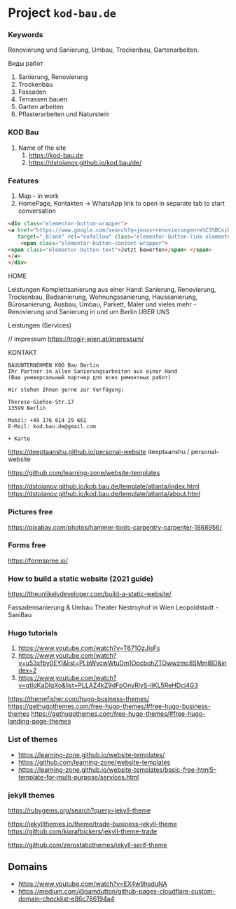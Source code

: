 # Project `kod-bau.de`

### Keywords

Renovierung und Sanierung, Umbau,  Trockenbau, Gartenarbeiten.

Виды работ
1. Sanierung, Renovierung
2. Trockenbau 
3. Fassaden
4. Terrassen bauen
5. Garten arbeiten
6. Pflasterarbeiten und Naturstein


### KOD Bau

1. Name of the site 
   1. https://kod-bau.de
   2. https://dstoianov.github.io/kod.bau/de/

### Features

1. Map - in work
2. HomePage, Kontakten -> WhatsApp link to open in separate tab to start conversation



```html
<div class="elementor-button-wrapper"> 
<a href="https://www.google.com/search?q=jonas+renovierungen+m%C3%BCnchen&amp;oq=jonas+renovierungen+m%C3%BCnchen&amp;aqs=chrome.0.69i59.4329j0j7&amp;sourceid=chrome&amp;ie=UTF-8#lrd=0x479e76cc724bf86d:0x2cd314f2d6b761ad,1,,," 
   target="_blank" rel="nofollow" class="elementor-button-link elementor-button elementor-size-xs" role="button"> 
    <span class="elementor-button-content-wrapper"> 
<span class="elementor-button-text">Jetzt bewerten</span> </span> 
</a>
</div>
```


HOME

Leistungen
Komplettsanierung aus einer Hand: Sanierung, Renovierung, Trockenbau, Badsanierung, Wohnungssanierung, Haussanierung, Bürosanierung, Ausbau, Umbau, Parkett,  Maler und vieles mehr - Renovierung und Sanierung in und um Berlin
UBER UNS

Leistungen (Services)

// impressum
https://trogir-wien.at/impressum/

KONTAKT

```
BAUUNTERNEHMEN KOD Bau Berlin
Ihr Partner in allen Sanierungsarbeiten aus einer Hand 
(Ваш универсальный партнер для всех ремонтных работ)

Wir stehen Ihnen gerne zur Verfügung:

Therese-Giehse-Str.17
13599 Berlin

Mobil: +49 176 614 29 661
E-Mail: kod.bau.de@gmail.com

+ Karte
```


https://deeptaanshu.github.io/personal-website
deeptaanshu /
personal-website

https://github.com/learning-zone/website-templates


https://dstoianov.github.io/kob.bau.de/template/atlanta/index.html
https://dstoianov.github.io/kod.bau.de/template/atlanta/about.html

### Pictures free
https://pixabay.com/photos/hammer-tools-carpentry-carpenter-1868956/

### Forms free
https://formspree.io/

### How to build a static website (2021 guide)
https://theunlikelydeveloper.com/build-a-static-website/




Fassadensanierung & Umbau Theater Nestroyhof in Wien Leopoldstadt - SaniBau


<script type="text/javascript" id="google_gtagjs-js-after">
	window.dataLayer = window.dataLayer || [];function gtag(){dataLayer.push(arguments);}
	gtag('set', 'linker', {"domains":["www.aaaa.com"]} );
	gtag("js", new Date());
	gtag("set", "developer_id.dZTNiMT", true);
	gtag("config", "UA-201aaaaa", {"anonymize_ip":true});
	gtag("config", "G-0GCY8xxxx");
</script>



### Hugo tutorials

1. https://www.youtube.com/watch?v=T671OzJisFs
2. https://www.youtube.com/watch?v=u53xfby0EYI&list=PLbWvcwWtuDm1OpcbohZTOwwzmc8SMmlBD&index=2
3. https://www.youtube.com/watch?v=qtIqKaDlqXo&list=PLLAZ4kZ9dFpOnyRlyS-liKL5ReHDcj4G3

https://themefisher.com/hugo-business-themes/
https://gethugothemes.com/free-hugo-themes/#free-hugo-business-themes
https://gethugothemes.com/free-hugo-themes/#free-hugo-landing-page-themes





### List of themes
 - https://learning-zone.github.io/website-templates/
 - https://github.com/learning-zone/website-templates
 - https://learning-zone.github.io/website-templates/basic-free-html5-template-for-multi-purpose/services.html


### jekyll themes
https://rubygems.org/search?query=jekyll-theme

https://jekyllthemes.io/theme/trade-business-jekyll-theme
https://github.com/kiarafbickers/jekyll-theme-trade


https://github.com/zerostaticthemes/jekyll-serif-theme

## Domains

- https://www.youtube.com/watch?v=EX4w9hsduNA
- https://medium.com/@samdutton/github-pages-cloudflare-custom-domain-checklist-e86c786194a4
